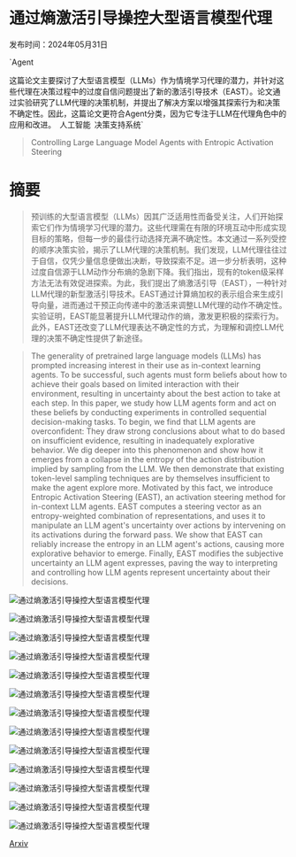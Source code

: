 # 通过熵激活引导操控大型语言模型代理

发布时间：2024年05月31日

`Agent

这篇论文主要探讨了大型语言模型（LLMs）作为情境学习代理的潜力，并针对这些代理在决策过程中的过度自信问题提出了新的激活引导技术（EAST）。论文通过实验研究了LLM代理的决策机制，并提出了解决方案以增强其探索行为和决策不确定性。因此，这篇论文更符合Agent分类，因为它专注于LLM在代理角色中的应用和改进。` `人工智能` `决策支持系统`

> Controlling Large Language Model Agents with Entropic Activation Steering

# 摘要

> 预训练的大型语言模型（LLMs）因其广泛适用性而备受关注，人们开始探索它们作为情境学习代理的潜力。这些代理需在有限的环境互动中形成实现目标的策略，但每一步的最佳行动选择充满不确定性。本文通过一系列受控的顺序决策实验，揭示了LLM代理的决策机制。我们发现，LLM代理往往过于自信，仅凭少量信息便做出决断，导致探索不足。进一步分析表明，这种过度自信源于LLM动作分布熵的急剧下降。我们指出，现有的token级采样方法无法有效促进探索。为此，我们提出了熵激活引导（EAST），一种针对LLM代理的新型激活引导技术。EAST通过计算熵加权的表示组合来生成引导向量，进而通过干预正向传递中的激活来调整LLM代理的动作不确定性。实验证明，EAST能显著提升LLM代理动作的熵，激发更积极的探索行为。此外，EAST还改变了LLM代理表达不确定性的方式，为理解和调控LLM代理的决策不确定性提供了新途径。

> The generality of pretrained large language models (LLMs) has prompted increasing interest in their use as in-context learning agents. To be successful, such agents must form beliefs about how to achieve their goals based on limited interaction with their environment, resulting in uncertainty about the best action to take at each step. In this paper, we study how LLM agents form and act on these beliefs by conducting experiments in controlled sequential decision-making tasks. To begin, we find that LLM agents are overconfident: They draw strong conclusions about what to do based on insufficient evidence, resulting in inadequately explorative behavior. We dig deeper into this phenomenon and show how it emerges from a collapse in the entropy of the action distribution implied by sampling from the LLM. We then demonstrate that existing token-level sampling techniques are by themselves insufficient to make the agent explore more. Motivated by this fact, we introduce Entropic Activation Steering (EAST), an activation steering method for in-context LLM agents. EAST computes a steering vector as an entropy-weighted combination of representations, and uses it to manipulate an LLM agent's uncertainty over actions by intervening on its activations during the forward pass. We show that EAST can reliably increase the entropy in an LLM agent's actions, causing more explorative behavior to emerge. Finally, EAST modifies the subjective uncertainty an LLM agent expresses, paving the way to interpreting and controlling how LLM agents represent uncertainty about their decisions.

![通过熵激活引导操控大型语言模型代理](../../../paper_images/2406.00244/x1.png)

![通过熵激活引导操控大型语言模型代理](../../../paper_images/2406.00244/x2.png)

![通过熵激活引导操控大型语言模型代理](../../../paper_images/2406.00244/x3.png)

![通过熵激活引导操控大型语言模型代理](../../../paper_images/2406.00244/x4.png)

![通过熵激活引导操控大型语言模型代理](../../../paper_images/2406.00244/x5.png)

![通过熵激活引导操控大型语言模型代理](../../../paper_images/2406.00244/x6.png)

![通过熵激活引导操控大型语言模型代理](../../../paper_images/2406.00244/x7.png)

![通过熵激活引导操控大型语言模型代理](../../../paper_images/2406.00244/x8.png)

![通过熵激活引导操控大型语言模型代理](../../../paper_images/2406.00244/x9.png)

![通过熵激活引导操控大型语言模型代理](../../../paper_images/2406.00244/x10.png)

![通过熵激活引导操控大型语言模型代理](../../../paper_images/2406.00244/x11.png)

![通过熵激活引导操控大型语言模型代理](../../../paper_images/2406.00244/x12.png)

![通过熵激活引导操控大型语言模型代理](../../../paper_images/2406.00244/x13.png)

[Arxiv](https://arxiv.org/abs/2406.00244)